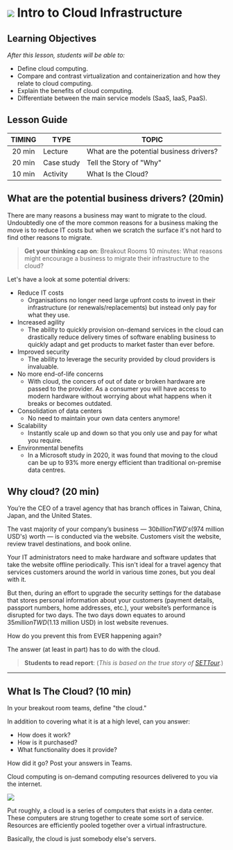 # ![](https://ga-dash.s3.amazonaws.com/production/assets/logo-9f88ae6c9c3871690e33280fcf557f33.png) Intro to Cloud Infrastructure

## Learning Objectives

_After this lesson, students will be able to:_

- Define cloud computing.
- Compare and contrast virtualization and containerization and how they relate to cloud computing.
- Explain the benefits of cloud computing.
- Differentiate between the main service models (SaaS, IaaS, PaaS).

## Lesson Guide

| TIMING | TYPE       | TOPIC                                    |
| :----: | ---------- | ---------------------------------------- |
| 20 min | Lecture    | What are the potential business drivers? |
| 20 min | Case study | Tell the Story of "Why"                  |
| 10 min | Activity   | What Is the Cloud?                       |

## What are the potential business drivers? (20min)

There are many reasons a business may want to migrate to the cloud. Undoubtedly one of the more common reasons for a business making the move is to reduce IT costs but when we scratch the surface it's not hard to find other reasons to migrate.

> **Get your thinking cap on**: Breakout Rooms 10 minutes: What reasons might encourage a business to migrate their infrastructure to the cloud?

Let's have a look at some potential drivers:

- Reduce IT costs
  - Organisations no longer need large upfront costs to invest in their infrastructure (or renewals/replacements) but instead only pay for what they use.
- Increased agility
  - The ability to quickly provision on-demand services in the cloud can drastically reduce delivery times of software enabling business to quickly adapt and get products to market faster than ever before.
- Improved security
  - The ability to leverage the security provided by cloud providers is invaluable.
- No more end-of-life concerns
  - With cloud, the concers of out of date or broken hardware are passed to the provider. As a consumer you will have access to modern hardware without worrying about what happens when it breaks or becomes outdated.
- Consolidation of data centers
  - No need to maintain your own data centers anymore!
- Scalability
  - Instantly scale up and down so that you only use and pay for what you require.
- Environmental benefits
  - In a Microsoft study in 2020, it was found that moving to the cloud can be up to 93% more energy efficient than traditional on-premise data centres.

## Why cloud? (20 min)

You’re the CEO of a travel agency that has branch offices in Taiwan, China, Japan, and the United States.

The vast majority of your company’s business — $30 billion TWD's ($974 million USD's) worth — is conducted via the website. Customers visit the website, review travel destinations, and book online.

Your IT administrators need to make hardware and software updates that take the website offline periodically. This isn't ideal for a travel agency that services customers around the world in various time zones, but you deal with it.

But then, during an effort to upgrade the security settings for the database that stores personal information about your customers (payment details, passport numbers, home addresses, etc.), your website’s performance is disrupted for two days. The two days down equates to around $35 million TWD ($1.13 million USD) in lost website revenues.

How do you prevent this from EVER happening again?

The answer (at least in part) has to do with the cloud.

> **Students to read report**: (_This is based on the true story of [SETTour](https://aws.amazon.com/solutions/case-studies/settour/)._)

---

## What Is The Cloud? (10 min)

In your breakout room teams, define "the cloud."

In addition to covering what it is at a high level, can you answer:

- How does it work?
- How is it purchased?
- What functionality does it provide?

How did it go? Post your answers in Teams.

Cloud computing is on-demand computing resources delivered to you via the internet.

![](https://res.cloudinary.com/practicaldev/image/fetch/s--xdpnQY54--/c_limit%2Cf_auto%2Cfl_progressive%2Cq_auto%2Cw_880/https://dev-to-uploads.s3.amazonaws.com/i/wvzab3xcoutaa9ijaske.jpeg)

Put roughly, a cloud is a series of computers that exists in a data center. These computers are strung together to create some sort of service. Resources are efficiently pooled together over a virtual infrastructure.

Basically, the cloud is just somebody else's servers.
